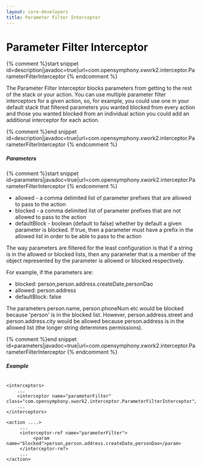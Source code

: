 ```yaml
---
layout: core-developers
title: Parameter Filter Interceptor
---
```


# Parameter Filter Interceptor



{% comment %}start snippet id=description|javadoc=true|url=com.opensymphony.xwork2.interceptor.ParameterFilterInterceptor {% endcomment %}
<p>
 The Parameter Filter Interceptor blocks parameters from getting
 to the rest of the stack or your action. You can use multiple 
 parameter filter interceptors for a given action, so, for example,
 you could use one in your default stack that filtered parameters
 you wanted blocked from every action and those you wanted blocked 
 from an individual action you could add an additional interceptor
 for each action.
 
</p>
{% comment %}end snippet id=description|javadoc=true|url=com.opensymphony.xwork2.interceptor.ParameterFilterInterceptor {% endcomment %}

##### Parameters



{% comment %}start snippet id=parameters|javadoc=true|url=com.opensymphony.xwork2.interceptor.ParameterFilterInterceptor {% endcomment %}
<p>
 <ul>
 <li>allowed - a comma delimited list of parameter prefixes
  that are allowed to pass to the action</li>
 <li>blocked - a comma delimited list of parameter prefixes 
 that are not allowed to pass to the action</li>
 <li>defaultBlock - boolean (default to false) whether by
 default a given parameter is blocked. If true, then a parameter
 must have a prefix in the allowed list in order to be able 
 to pass to the action
 </ul>
 
 <p>The way parameters are filtered for the least configuration is that
 if a string is in the allowed or blocked lists, then any parameter
 that is a member of the object represented by the parameter is allowed
 or blocked respectively.</p>
 
 <p>For example, if the parameters are:
 <ul>
 <li>blocked: person,person.address.createDate,personDao</li>
 <li>allowed: person.address</li>
 <li>defaultBlock: false</li>
 </ul>

 <p>
 The parameters person.name, person.phoneNum etc would be blocked 
 because 'person' is in the blocked list. However, person.address.street
 and person.address.city would be allowed because person.address is
 in the allowed list (the longer string determines permissions).</p> 
</p>
{% comment %}end snippet id=parameters|javadoc=true|url=com.opensymphony.xwork2.interceptor.ParameterFilterInterceptor {% endcomment %}

##### Example



~~~~~~~

<interceptors>
    ... 
    <interceptor name="parameterFilter" class="com.opensymphony.xwork2.interceptor.ParameterFilterInterceptor"/>
    ... 
</interceptors>

<action ....> 
     ... 
     <interceptor-ref name="parameterFilter"> 
          <param name="blocked">person,person.address.createDate,personDao</param> 
     </interceptor-ref> 
     ... 
</action>

~~~~~~~

